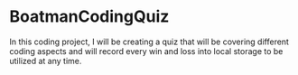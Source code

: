 # BoatmanCodingQuiz

In this coding project, I will be creating a quiz that will be covering different coding aspects and will record every win and loss into local storage to be utilized at any time.